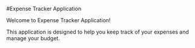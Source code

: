 #Expense Tracker Application

Welcome to Expense Tracker Application!

This application is designed to help you keep track of your expenses and manage your budget.
